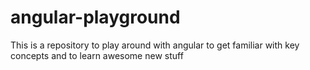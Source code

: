 # angular-playground
This is a repository to play around with angular to get familiar with key concepts and to learn awesome new stuff
